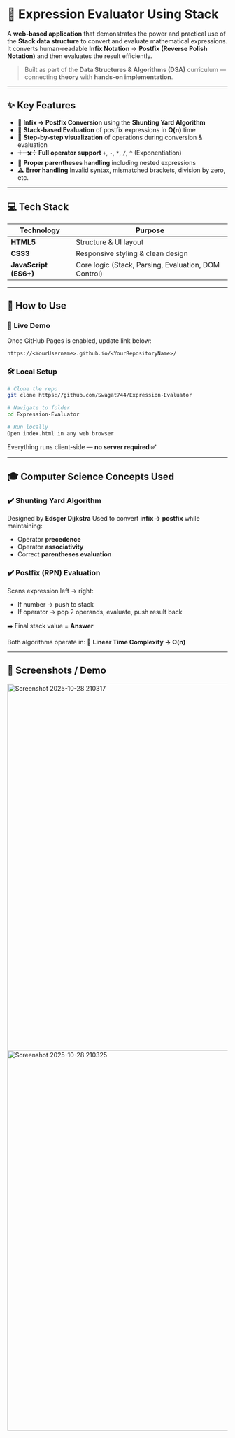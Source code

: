 # 🧮 Expression Evaluator Using Stack

A **web-based application** that demonstrates the power and practical use of the **Stack data structure** to convert and evaluate mathematical expressions.
It converts human-readable **Infix Notation** → **Postfix (Reverse Polish Notation)** and then evaluates the result efficiently.

> Built as part of the **Data Structures & Algorithms (DSA)** curriculum — connecting **theory** with **hands-on implementation**.

---

## ✨ Key Features

* 🔀 **Infix → Postfix Conversion** using the **Shunting Yard Algorithm**
* 🧱 **Stack-based Evaluation** of postfix expressions in **O(n)** time
* 👀 **Step-by-step visualization** of operations during conversion & evaluation
* ➕➖✖️➗ **Full operator support**
  `+`, `-`, `*`, `/`, `^` (Exponentiation)
* 🧩 **Proper parentheses handling** including nested expressions
* ⚠️ **Error handling**
  Invalid syntax, mismatched brackets, division by zero, etc.

---

## 💻 Tech Stack

| Technology            | Purpose                                              |
| --------------------- | ---------------------------------------------------- |
| **HTML5**             | Structure & UI layout                                |
| **CSS3**              | Responsive styling & clean design                    |
| **JavaScript (ES6+)** | Core logic (Stack, Parsing, Evaluation, DOM Control) |

---

## 🚀 How to Use

### 🔗 Live Demo

Once GitHub Pages is enabled, update link below:

```
https://<YourUsername>.github.io/<YourRepositoryName>/
```

### 🛠️ Local Setup

```bash
# Clone the repo
git clone https://github.com/Swagat744/Expression-Evaluator

# Navigate to folder
cd Expression-Evaluator

# Run locally
Open index.html in any web browser
```

Everything runs client-side — **no server required ✅**

---

## 🎓 Computer Science Concepts Used

### ✔️ Shunting Yard Algorithm

Designed by **Edsger Dijkstra**
Used to convert **infix → postfix** while maintaining:

* Operator **precedence**
* Operator **associativity**
* Correct **parentheses evaluation**

### ✔️ Postfix (RPN) Evaluation

Scans expression left → right:

* If number → push to stack
* If operator → pop 2 operands, evaluate, push result back

➡️ Final stack value = **Answer**

Both algorithms operate in:
📌 **Linear Time Complexity → O(n)**

---

## 📸 Screenshots / Demo 

<img width="907" height="838" alt="Screenshot 2025-10-28 210317" src="https://github.com/user-attachments/assets/747abb50-fa91-42ff-97e7-e7f0b63faad6" />

<img width="804" height="870" alt="Screenshot 2025-10-28 210325" src="https://github.com/user-attachments/assets/be29c522-3c36-4edc-bead-69ee14e12005" />
